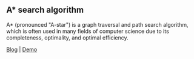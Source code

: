 ## A* search algorithm

A* (pronounced "A-star") is a graph traversal and path search algorithm, which is often used in many fields of computer science due to its completeness, optimality, and optimal efficiency.

[Blog](https://www.chunqiuyiyu.com/2017/06/a-star-algorithm-in-es6.html) | [Demo](http://www.chunqiuyiyu.com/usr/uploads/demos/astar/index.html)
